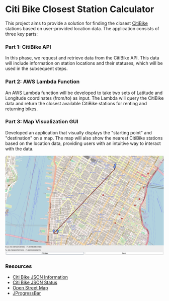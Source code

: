 # Citi Bike Closest Station Calculator 

This project aims to provide a solution for finding the closest [CitiBike](https://citibikenyc.com/how-it-works) stations based 
on user-provided location data. The application consists of three key parts:

### Part 1: CitiBike API
In this phase, we request and retrieve data from the CitiBike API. 
This data will include information on station locations and their statuses, which will be used in the 
subsequent steps.

### Part 2: AWS Lambda Function
An AWS Lambda function will be developed to take two sets of Latitude and Longitude coordinates (from/to) as 
input. The Lambda will query the CitiBike data and return the closest available CitiBike stations for 
renting and returning bikes.


### Part 3: Map Visualization GUI
Developed an application that visually displays the "starting point" and "destination" on a map. 
The map will also show the nearest CitiBike stations based on the location data, providing users with an 
intuitive way to interact with the data.


![game](screenshots%2FScreenshot%202025-01-08%20at%2002.30.55.png)

### Resources
* [Citi Bike JSON Information](https://gbfs.citibikenyc.com/gbfs/en/station_information.json)
* [Citi Bike JSON Status](https://gbfs.citibikenyc.com/gbfs/en/station_status.json)
* [Open Street Map](https://github.com/msteiger/jxmapviewer2)
* [JProgressBar](https://docs.oracle.com/javase/tutorial/uiswing/components/progress.html#indeterminate)
